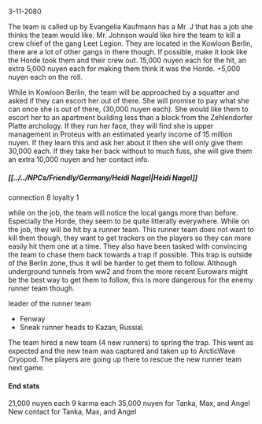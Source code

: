 3-11-2080

The team is called up by Evangelia Kaufmann has a Mr. J that has a job she thinks the team would like. Mr. Johnson would like hire the team to kill a crew chief of the gang Leet Legion. They are located in the Kowloon Berlin, there are a lot of other gangs in there though. If possible, make it look like the Horde took them and their crew out. 15,000 nuyen each for the hit, an extra 5,000 nuyen each for making them think it was the Horde. +5,000 nuyen each on the roll.

While in Kowloon Berlin, the team will be approached by a squatter and asked if they can escort her out of there. She will promise to pay what she can once she is out of there, (30,000 nuyen each). She would like them to escort her to an apartment building less than a block from the Zehlendorfer Platte archology. If they run her face, they will find she is upper management in Proteus with an estimated yearly income of 15 million nuyen. If they learn this and ask her about it then she will only give them 30,000 each. If they take her back without to much fuss, she will give them an extra 10,000 nuyen and her contact info. 

##### [[../../NPCs/Friendly/Germany/Heidi Nagel|Heidi Nagel]]
connection 8
loyalty 1 

while on the job, the team will notice the local gangs more than before. Especially the Horde, they seem to be quite litterally everywhere. While on the job, they will be hit by a runner team. This runner team does not want to kill them though, they want to get trackers on the players so they can more easily hit them one at a time. They also have been tasked with convincing the team to chase them back towards a trap if possible. This trap is outside of the Berlin zone, thus it will be harder to get them to follow. Although underground tunnels from ww2 and from the more recent Eurowars might be the best way to get them to follow, this is more dangerous for the enemy runner team though.


leader of the runner team
- Fenway
-  Sneak runner heads to Kazan, Russia\

The team hired a new team (4 new runners) to spring the trap. This went as expected and the new team was captured and taken up to ArcticWave Cryopod. The players are going up there to rescue the new runner team next game.

#### End stats
21,000 nuyen each
9 karma each
35,000 nuyen for Tanka, Max, and Angel
New contact for Tanka, Max, and Angel